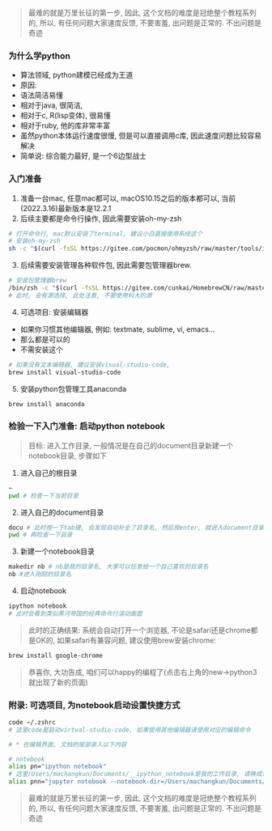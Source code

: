 > 最难的就是万里长征的第一步, 因此, 这个文档的难度是冠绝整个教程系列的, 所以, 有任何问题大家速度反馈, 不要害羞, 出问题是正常的. 不出问题是奇迹
### 为什么学python
- 算法领域, python建模已经成为王道
- 原因: 
 - 语法简洁易懂
  - 相对于java, 很简洁, 
  - 相对于c,  R(lisp变体), 很易懂
 - 相对于ruby, 他的库非常丰富
 - 虽然python本体运行速度很慢, 但是可以直接调用c库, 因此速度问题比较容易解决
- 简单说: 综合能力最好, 是一个6边型战士

### 入门准备
1. 准备一台mac, 任意mac都可以, macOS10.15之后的版本都可以, 当前(2022.3.16)最新版本是12.2.1
2. 后续主要都是命令行操作, 因此需要安装oh-my-zsh
```sh
# 打开命令行, mac默认安装了terminal, 建议小白直接使用系统这个
# 安装oh-my-zsh
sh -c "$(curl -fsSL https://gitee.com/pocmon/ohmyzsh/raw/master/tools/install.sh)"
```
3. 后续需要安装管理各种软件包, 因此需要包管理器brew.
```sh
# 安装包管理器brew
/bin/zsh -c "$(curl -fsSL https://gitee.com/cunkai/HomebrewCN/raw/master/Homebrew.sh)"
# 此时, 会有源选择, 此处注意, 不要使用科大的源
```
4. 可选项目: 安装编辑器 
  - 如果你习惯其他编辑器, 例如: textmate, sublime, vi, emacs... 
  - 那么都是可以的 
  - 不需安装这个
```sh
# 如果没有文本编辑器, 建议安装visual-studio-code, 
brew install visual-studio-code
```
5. 安装python包管理工具anaconda
```sh
brew install anaconda
```

### 检验一下入门准备: 启动python notebook
> 目标: 进入工作目录, 一般情况是在自己的document目录新建一个notebook目录, 步骤如下

1. 进入自己的根目录
```sh
~ 
pwd # 检查一下当前目录

```
2. 进入自己的document目录
```sh
docu # 此时按一下tab键, 会发现自动补全了目录名, 然后按enter, 就进入document目录了
pwd # 再检查一下目录
```
3. 新建一个notebook目录
```sh
makedir nb # nb是我的目录名, 大家可以任意给一个自己喜欢的目录名
nb #进入刚刚的目录名
```
4. 启动notebook
```sh
ipython notebook
# 此时会看到类似黑河帝国的经典命令行滚动画面
```
> 此时的正确结果: 系统会自动打开一个浏览器, 不论是safari还是chrome都是OK的, 如果safari有兼容问题, 建议使用brew安装chrome:
```sh
brew install google-chrome
```
> 恭喜你, 大功告成, 咱们可以happy的编程了(点击右上角的new->python3就出现了新的页面)

### 附录: 可选项目, 为notebook启动设置快捷方式
```sh
code ~/.zshrc
# 这里code是启动virtual-studio-code, 如果使用其他编辑器请使用对应的编辑命令

# * 在编辑界面, 文档的尾部录入以下内容

# notebook
alias pn="ipython notebook"
# 这里/Users/machangkun/Documents/__ipython_notebook是我的工作目录, 请换成你的对应目录
alias pnn="jupyter notebook --notebook-dir=/Users/machangkun/Documents/__ipython_notebook"
```

> 最难的就是万里长征的第一步, 因此, 这个文档的难度是冠绝整个教程系列的, 所以, 有任何问题大家速度反馈, 不要害羞, 出问题是正常的. 不出问题是奇迹